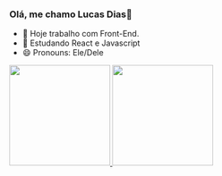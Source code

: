 ### Olá, me chamo Lucas Dias👋

<!--
**LucasFDias/LucasFDias** is a ✨ _special_ ✨ repository because its `README.md` (this file) appears on your GitHub profile.
-->

- 🔭 Hoje trabalho com Front-End.
- 🌱 Estudando React e Javascript
- 😄 Pronouns: Ele/Dele
<!--- 👯 I’m looking to collaborate on ...
- 🤔 I’m looking for help with ...
- 💬 Ask me about ...
- 📫 How to reach me: ...
- ⚡ Fun fact: ...-->

<div>
  <a href='https://github.com/LucasFDias'/>
  <img height='180em' src='https://github.readme.stats.vercel.app/api?username=LucasFDias&show_icons=true&theme=dracula&include_all_Commits=true&count_private=true'/>
  <img height='180em' src='https://github.readme.stats.vercel.app/api/top_langs/?username=LucasFDias&layout=compact&theme=dracula&langs_count=168'/>
</div>

 

